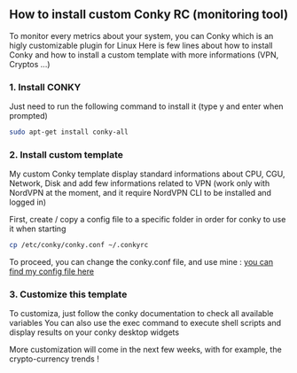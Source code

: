 
## How to install custom Conky RC (monitoring tool)

To monitor every metrics about your system, you can Conky which is an higly customizable plugin for Linux
Here is few lines about how to install Conky and how to install a custom template with more informations (VPN, Cryptos ...)

### 1. Install CONKY

Just need to run the following command to install it (type y and enter when prompted)

```bash
sudo apt-get install conky-all
```

### 2. Install custom template

My custom Conky template display standard informations about CPU, CGU, Network, Disk and add few informations related to VPN (work only with NordVPN
at the moment, and it require NordVPN CLI to be installed and logged in)

First, create / copy a config file to a specific folder in order for conky to use it when starting

```bash
cp /etc/conky/conky.conf ~/.conkyrc
```

To proceed, you can change the conky.conf file, and use mine : [you can find my config file here](https://github.com/FlorianRuen/personal-notebook/blob/main/conky/conky.conf)


### 3. Customize this template

To customiza, just follow the conky documentation to check all available variables
You can also use the exec command to execute shell scripts and display results on your conky desktop widgets

More customization will come in the next few weeks, with for example, the crypto-currency trends !
